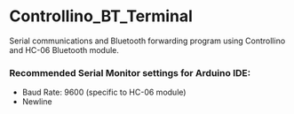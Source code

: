 # Controllino_BT_Terminal
Serial communications and Bluetooth forwarding program using Controllino and HC-06 Bluetooth module.

### Recommended Serial Monitor settings for Arduino IDE:
* Baud Rate: 9600 (specific to HC-06 module)
* Newline
